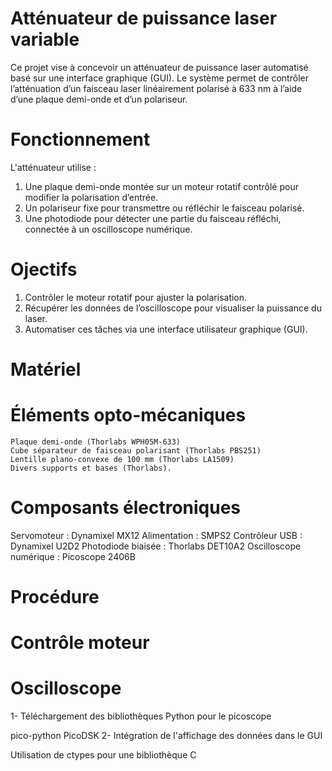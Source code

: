 # Atténuateur de puissance laser variable
Ce projet vise à concevoir un atténuateur de puissance laser automatisé basé sur une interface graphique (GUI). Le système permet de contrôler l’atténuation d’un faisceau laser linéairement polarisé à 633 nm à l’aide d’une plaque demi-onde et d’un polariseur.

# Fonctionnement
L'atténuateur utilise :

1. Une plaque demi-onde montée sur un moteur rotatif contrôlé pour modifier la polarisation d’entrée.
2. Un polariseur fixe pour transmettre ou réfléchir le faisceau polarisé.
3. Une photodiode pour détecter une partie du faisceau réfléchi, connectée à un oscilloscope numérique.

# Ojectifs

1. Contrôler le moteur rotatif pour ajuster la polarisation.
2. Récupérer les données de l’oscilloscope pour visualiser la puissance du laser.
3. Automatiser ces tâches via une interface utilisateur graphique (GUI).

# Matériel

  # Éléments opto-mécaniques
    Plaque demi-onde (Thorlabs WPH05M-633)
    Cube séparateur de faisceau polarisant (Thorlabs PBS251)
    Lentille plano-convexe de 100 mm (Thorlabs LA1509)
    Divers supports et bases (Thorlabs).
  
 # Composants électroniques
   Servomoteur : Dynamixel MX12
   Alimentation : SMPS2
   Contrôleur USB : Dynamixel U2D2
   Photodiode biaisée : Thorlabs DET10A2
   Oscilloscope numérique : Picoscope 2406B

# Procédure

  # Contrôle moteur

  # Oscilloscope
1- Téléchargement des bibliothèques Python pour le picoscope

pico-python
PicoDSK
2- Intégration de l'affichage des données dans le GUI

Utilisation de ctypes pour une bibliothèque C

